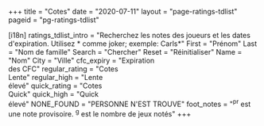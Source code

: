 +++
title = "Cotes"
date = "2020-07-11"
layout = "page-ratings-tdlist"
pageid = "pg-ratings-tdlist"

[i18n]
    ratings_tdlist_intro = "Recherchez les notes des joueurs et les dates d'expiration. Utilisez * comme joker; exemple: Carls*"
    First = "Prénom"
    Last = "Nom de famille"
    Search = "Chercher"
    Reset = "Réinitialiser"
    Name = "Nom"
    City = "Ville"
    cfc_expiry = "Expiration<br>des CFC"
    regular_rating = "Cotes<br>Lente"
    regular_high = "Lente<br>élevé"
    quick_rating = "Cotes<br>Quick"
    quick_high = "Quick<br>élevé"
    NONE_FOUND = "PERSONNE N'EST TROUVE"
    foot_notes = "<sup>pr</sup> est une note provisoire. <sup>g</sup> est le nombre de jeux notés"
+++

